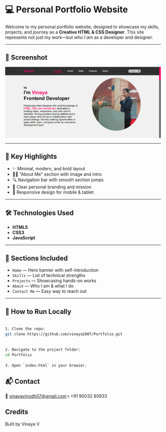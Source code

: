 # 💻 Personal Portfolio Website

Welcome to my personal portfolio website, designed to showcase my skills, projects, and journey as a **Creative HTML & CSS Designer**. This site represents not just my work—but *who I am* as a developer and designer.

---

## 📸 Screenshot

![Portfolio](./portfolio.png)

---

## 🌟 Key Highlights

- ✨ Minimal, modern, and bold layout
- 🙋‍♀️ "About Me" section with image and intro
- 🔍 Navigation bar with smooth section jumps
- 🎯 Clear personal branding and mission
- 📱 Responsive design for mobile & tablet

---

## 🛠️ Technologies Used

- **HTML5**
- **CSS3**
- **JavaScript**

---

## 📌 Sections Included

- `Home` — Hero banner with self-introduction  
- `Skills` — List of technical strengths  
- `Projects` — Showcasing hands-on works  
- `About` — Who I am & what I do  
- `Contact Me` — Easy way to reach out

---

## 🚀 How to Run Locally

   ```bash

1. Clone the repo:
   git clone https://github.com/vinaya2007/Portfolio.git


2. Navigate to the project folder:
   cd Portfolio

3. Open `index.html` in your browser.
```

## 📬 Contact
📧 vinayavinodh07@gmail.com
📞 +91 90032 80933

## Credits

Built by Vinaya V
